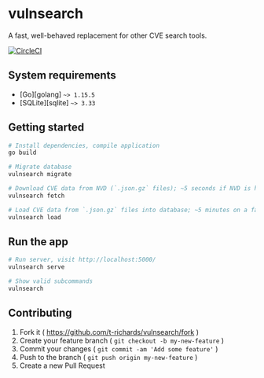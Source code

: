 # vulnsearch

A fast, well-behaved replacement for other CVE search tools.

[![CircleCI](https://circleci.com/gh/t-richards/vulnsearch.svg?style=svg)](https://circleci.com/gh/t-richards/vulnsearch)

## System requirements

- [Go][golang] `~> 1.15.5`
- [SQLite][sqlite] `~> 3.33`

## Getting started

```bash
# Install dependencies, compile application
go build

# Migrate database
vulnsearch migrate

# Download CVE data from NVD (`.json.gz` files); ~5 seconds if NVD is having a good day.
vulnsearch fetch

# Load CVE data from `.json.gz` files into database; ~5 minutes on a fast machine.
vulnsearch load
```

## Run the app

```bash
# Run server, visit http://localhost:5000/
vulnsearch serve

# Show valid subcommands
vulnsearch
```

## Contributing

1. Fork it ( <https://github.com/t-richards/vulnsearch/fork> )
2. Create your feature branch ( `git checkout -b my-new-feature` )
3. Commit your changes ( `git commit -am 'Add some feature'` )
4. Push to the branch ( `git push origin my-new-feature` )
5. Create a new Pull Request
